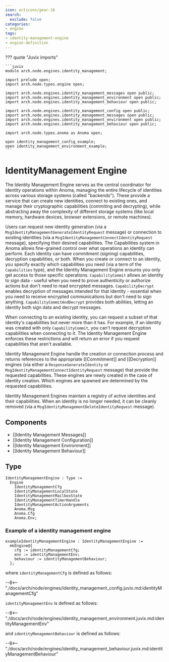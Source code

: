 ```yaml
---
icon: octicons/gear-16
search:
  exclude: false
categories:
- engine
tags:
- identity-management-engine
- engine-definition
---
```


??? quote "Juvix imports"

    ```juvix
    module arch.node.engines.identity_management;

    import prelude open;
    import arch.node.types.engine open;

    import arch.node.engines.identity_management_messages open public;
    import arch.node.engines.identity_management_environment open public;
    import arch.node.engines.identity_management_behaviour open public;

    import arch.node.engines.identity_management_config open public;
    import arch.node.engines.identity_management_messages open public;
    import arch.node.engines.identity_management_environment open public;
    import arch.node.engines.identity_management_behaviour open public;

    import arch.node.types.anoma as Anoma open;

    open identity_management_config_example;
    open identity_management_environment_example;
    ```

# IdentityManagement Engine

The Identity Management Engine serves as the central coordinator for
identity operations within Anoma, managing the entire lifecycle of
identities across various storage systems (called "backends"). These
provide a service that can create new identities, connect 
to existing ones, and manage their cryptographic capabilities
(commiting and decrypting), while abstracting away the complexity of
different storage systems (like local memory, hardware devices,
browser extensions, or remote machines).

Users can request new identity generation (via a 
`MsgIdentityManagementGenerateIdentityRequest` message) or connection
to existing identities (via a
`MsgIdentityManagementConnectIdentityRequest` message), specifying
their desired capabilities. The Capabilities system in Anoma allows
fine-grained control over what operations an identity can perform. Each
identity can have commitment (signing) capabilities, decryption
capabilities, or both. When you create or connect to an identity, you
specify exactly which capabilities you need (via a term of the
`Capabilities` type), and the Identity Management Engine ensures you 
only get access to those specific operations. `CapabilityCommit`
allows an identity to sign data - useful when you need to prove
authenticity or authorize actions but don't need to read encrypted
messages. `CapabilityDecrypt` enables decryption of messages intended
for that identity - essential when you need to receive encrypted
communications but don't need to sign anything.
`CapabilityCommitAndDecrypt` provides both abilities, letting an
identity both sign data and decrypt messages.

When connecting to an existing identity, you can request a subset of
that identity's capabilities but never more than it has. For example,
if an identity was created with only `CapabilityCommit`, you can't
request decryption capabilities when connecting to it. The Identity
Management Engine enforces these restrictions and will return an error
if you request capabilities that aren't available.

Identity Management Engine handle the creation or connection process
and returns references to the appropriate [[Commitment]] and
[[Decryption]]  engines (via either a `ResponseGenerateIdentity` or
`MsgIdentityManagementConnectIdentityRequest` message) that provide
the requested capabilities. These engines are newly created in the
case of identity creation. Which engines are spawned are determined
by the requested capabilities.

Identity Management Engines maintain a registry of active identities
and their capabilities. When an identity is no longer needed, it can
be cleanly removed (via a `MsgIdentityManagementDeleteIdentityRequest`
message).

## Components

- [[Identity Management Messages]]
- [[Identity Management Configuration]]
- [[Identity Management Environment]]
- [[Identity Management Behaviour]]

## Type

<!-- --8<-- [start:IdentityManagementEngine] -->
```juvix
IdentityManagementEngine : Type :=
  Engine
    IdentityManagementCfg
    IdentityManagementLocalState
    IdentityManagementMailboxState
    IdentityManagementTimerHandle
    IdentityManagementActionArguments
    Anoma.Msg
    Anoma.Cfg
    Anoma.Env;
```
<!-- --8<-- [end:IdentityManagementEngine] -->

### Example of a identity management engine

<!-- --8<-- [start:exampleIdentityManagementEngine] -->
```juvix
exampleIdentityManagementEngine : IdentityManagementEngine :=
  mkEngine@{
    cfg := identityManagementCfg;
    env := identityManagementEnv;
    behaviour := identityManagementBehaviour;
  };
```
<!-- --8<-- [end:exampleIdentityManagementEngine] -->

where `identityManagementCfg` is defined as follows:

--8<-- "./docs/arch/node/engines/identity_management_config.juvix.md:identityManagementCfg"

`identityManagementEnv` is defined as follows:

--8<-- "./docs/arch/node/engines/identity_management_environment.juvix.md:identityManagementEnv"

and `identityManagementBehaviour` is defined as follows:

--8<-- "./docs/arch/node/engines/identity_management_behaviour.juvix.md:identityManagementBehaviour"
